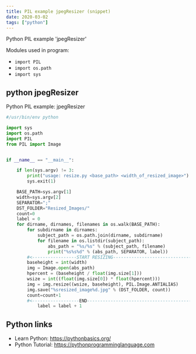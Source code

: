 ```yaml
---
title: PIL example jpegResizer (snippet)
date: 2020-03-02
tags: ["python"]
---
```

Python PIL example 'jpegResizer'


Modules used in program: 
* `import PIL`
* `import os.path`
* `import sys`

## python jpegResizer

Python PIL example: jpegResizer

```python
#/usr/bin/env python

import sys
import os.path
import PIL
from PIL import Image


if __name__ == "__main__":

    if len(sys.argv) != 3:
        print("usage: resize.py <base_path> <width_of_resized_image>")
        sys.exit(1)

    BASE_PATH=sys.argv[1]
    width=sys.argv[2]
    SEPARATOR=";"
    DST_FOLDER="Resized_Images/"
    count=0
    label = 0
    for dirname, dirnames, filenames in os.walk(BASE_PATH):
        for subdirname in dirnames:
            subject_path = os.path.join(dirname, subdirname)
            for filename in os.listdir(subject_path):
                abs_path = "%s/%s" % (subject_path, filename)
                print("%s%s%d" % (abs_path, SEPARATOR, label))
		#<-----------------START RESIZING-------------------------------->		
		baseheight = int(width)
		img = Image.open(abs_path)
		hpercent = (baseheight / float(img.size[1]))
		wsize = int((float(img.size[0]) * float(hpercent)))
		img = img.resize((wsize, baseheight), PIL.Image.ANTIALIAS)
		img.save("%sresized_image%d.jpg" % (DST_FOLDER, count))
		count=count+1
		#<------------------END------------------------------------------>
            label = label + 1

```

## Python links

- Learn Python: https://pythonbasics.org/
- Python Tutorial: https://pythonprogramminglanguage.com
